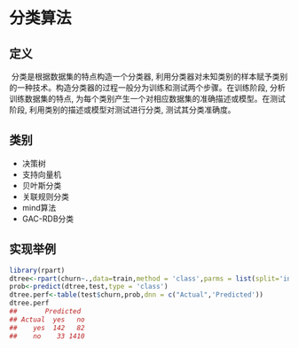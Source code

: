 # 分类算法



## 定义

​		分类是根据数据集的特点构造一个分类器, 利用分类器对未知类别的样本赋予类别的一种技术。构造分类器的过程一般分为训练和测试两个步骤。在训练阶段, 分析训练数据集的特点, 为每个类别产生一个对相应数据集的准确描述或模型。在测试阶段, 利用类别的描述或模型对测试进行分类, 测试其分类准确度。



## 类别

* 决策树
* 支持向量机
* 贝叶斯分类
* 关联规则分类
* mind算法
* GAC-RDB分类



## 实现举例

```R
library(rpart)
dtree<-rpart(churn~.,data=train,method = 'class',parms = list(split='information')) #生成树
prob<-predict(dtree,test,type = 'class')
dtree.perf<-table(test$churn,prob,dnn = c("Actual",'Predicted'))
dtree.perf
##       Predicted
## Actual  yes   no
##    yes  142   82
##    no    33 1410
```






